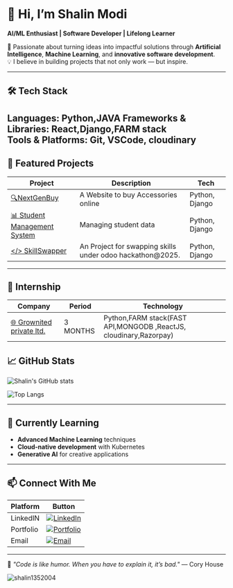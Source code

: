 # 🌟 Hi, I’m Shalin Modi  
**AI/ML Enthusiast | Software Developer | Lifelong Learner**  

🚀 Passionate about turning ideas into impactful solutions through **Artificial Intelligence**, **Machine Learning**, and **innovative software development**.  
💡 I believe in building projects that not only work — but inspire.  

---

## 🛠 Tech Stack  
**Languages:** Python,JAVA
**Frameworks & Libraries:** React,Django,FARM stack  
**Tools & Platforms:** Git, VSCode, cloudinary 
---

## 📌 Featured Projects  
| Project | Description | Tech |
|---------|-------------|------|
| [🔍NextGenBuy ](#)| A Website to buy Accessories online | Python, Django|
| [📊 Student Management System](#) | Managing student data| Python, Django|
| [</> SkillSwapper](#) | An Project for swapping skills under odoo hackathon@2025. | Python, Django |

---
## 📌 Internship 
| Company | Period | Technology |
|---------|-------------|------|
| [🌐 Grownited private ltd.](https://grownited.com/)| 3 MONTHS | Python,FARM stack(FAST API,MONGODB ,ReactJS, cloudinary,Razorpay)|

## 📈 GitHub Stats  
![Shalin's GitHub stats](https://github-readme-stats.vercel.app/api?username=shalin1352004&show_icons=true&theme=tokyonight)  

![Top Langs](https://github-readme-stats.vercel.app/api/top-langs/?username=shalin1352004&layout=compact&theme=tokyonight)  

---

## 🌱 Currently Learning  
- **Advanced Machine Learning** techniques  
- **Cloud-native development** with Kubernetes  
- **Generative AI** for creative applications  

---

## 📫 Connect With Me  
|Platform | Button |
|---------|--------|
| LinkedIN |[![LinkedIn](https://img.shields.io/badge/LinkedIn-0077B5?style=flat&logo=linkedin&logoColor=white)](https://linkedin.com/in/shalinmodi60) |
| Portfolio |[![Portfolio](https://img.shields.io/badge/Portfolio-000style=flat&logo=github&logoColor=white)](https://shalin1352004.github.io/Portfolio-Shalin/) |
| Email |[![Email](https://img.shields.io/badge/Email-D14836?style=flat&logo=gmail&logoColor=white)](mailto:shalinmodi60@gmail.com)|



 

---

💬 *"Code is like humor. When you have to explain it, it’s bad."* — Cory House
<p><img align="center" src="https://github-readme-stats.vercel.app/api/top-langs?username=shalin1352004&show_icons=true&locale=en&layout=compact" alt="shalin1352004" /></p>
